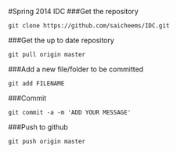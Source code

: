 #Spring 2014 IDC
###Get the repository
```
git clone https://github.com/saicheems/IDC.git
```
###Get the up to date repository
```
git pull origin master
```
###Add a new file/folder to be committed
```
git add FILENAME
```
###Commit
```
git commit -a -m 'ADD YOUR MESSAGE'
```
###Push to github
```
git push origin master
```
